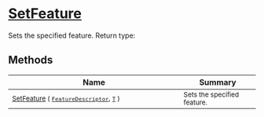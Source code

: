 # [SetFeature](./Signature-100663440.md)

Sets the specified feature.
Return type:
## Methods

| Name | Summary | 
| --- | --- | 
| <sub>[SetFeature](./Signature-100663440.md) ( [`FeatureDescriptor`](./../FeatureDescriptor.md), [`T`](./Signature-100663440.md) )</sub><img width=200/>| <sub>Sets the specified feature.</sub>| <br>


